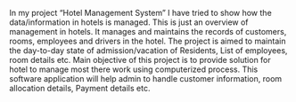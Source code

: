In my project “Hotel Management System” I have tried to show how the data/information in hotels is managed. This is just an overview of management in hotels. It manages and maintains the records of customers, rooms, employees and
drivers in the hotel. The project is aimed to maintain the day-to-day state of admission/vacation of Residents, List of employees, room details etc. Main objective of this project is to provide solution for hotel to manage most there work using
computerized process. This software application will help admin to handle customer information, room allocation details, Payment details etc.
